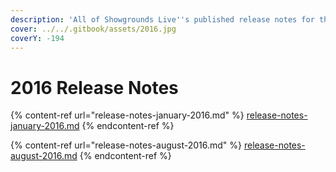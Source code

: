 ```yaml
---
description: 'All of Showgrounds Live''s published release notes for the year 2016:'
cover: ../../.gitbook/assets/2016.jpg
coverY: -194
---
```


# 2016 Release Notes

{% content-ref url="release-notes-january-2016.md" %}
[release-notes-january-2016.md](release-notes-january-2016.md)
{% endcontent-ref %}

{% content-ref url="release-notes-august-2016.md" %}
[release-notes-august-2016.md](release-notes-august-2016.md)
{% endcontent-ref %}
